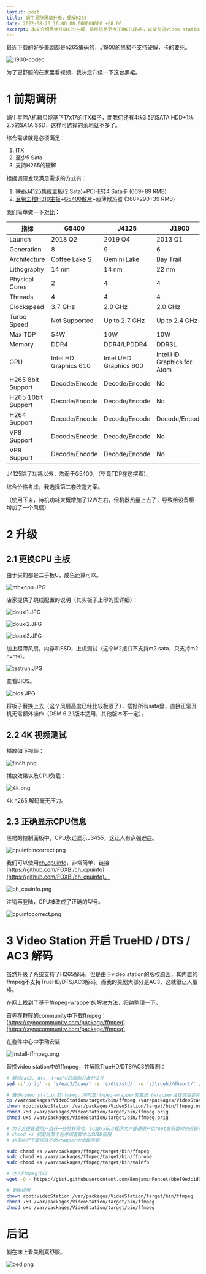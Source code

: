 ```yaml
---
layout: post
title: 蜗牛星际黑裙升级，硬解H265
date: 2022-08-20 16:00:00.000000000 +08:00
excerpt: 本文介绍黑裙升级CPU主板，系统信息更换正确CPU名称，以及开启video station中truehd/dts/ac3音频解码的方法。
---
```



最近下载的好多美剧都是h265编码的，[J1900](https://ark.intel.com/content/www/us/en/ark/products/78867/intel-celeron-processor-j1900-2m-cache-up-to-2-42-ghz.html)的黑裙不支持硬解，卡的要死。

![j1900-codec](/assets/img/posts/2022-08-20-nas-upgrade/j1900-codec.png)

为了更舒服的在家里看视频，我决定升级一下这台黑裙。


# 1 前期调研
蜗牛星际A机箱只能塞下17x17的ITX板子，而我们还有4块3.5的SATA HDD+1块2.5的SATA SSD，这样可选择的余地就不多了。

综合需求就是必须满足：
1. ITX
2. 至少5 Sata
3. 支持H265的硬解

根据调研发现满足需求的方式有：
1. 映泰[J4125](https://ark.intel.com/content/www/us/en/ark/products/197305/intel-celeron-processor-j4125-4m-cache-up-to-2-70-ghz.html)集成主板(2 Sata)+PCI-E转4 Sata卡 (669+89 RMB)
2. [豆希工控H310主板](http://www.exey.cn/productinfo/17634.html)+[G5400散片](https://ark.intel.com/content/www/us/en/ark/products/129951/intel-pentium-gold-g5400-processor-4m-cache-3-70-ghz.html)+超薄散热器 (368+290+39 RMB)

我们简单做一下[对比](https://www.cpubenchmark.net/compare/Intel-Pentium-Gold-G5400-vs-Intel-Celeron-J4125-vs-Intel-Celeron-J1900/3248vs3667vs2131)：

|指标|G5400|J4125|J1900|
| - | - | - | - |
|Launch|2018 Q2|2019 Q4|2013 Q1|
|Generation|8|9|6|
|Architecture|Coffee Lake S|Gemini Lake|Bay Trail|
|Lithography|14 nm|14 nm|22 nm|
|Physical Cores|2|4|4|
|Threads|4|4|4|
|Clockspeed|3.7 GHz|2.0 GHz|2.0 GHz|
|Turbo Speed|Not Supported|Up to 2.7 GHz|Up to 2.4 GHz|
|Max TDP|54W|10W|10W|
|Memory|DDR4|DDR4/LPDDR4|DDR3L|
|GPU|Intel HD Graphics 610|Intel UHD Graphics 600|Intel HD Graphics for Atom|
|H265 8bit Support|Decode/Encode|Decode/Encode|No|
|H265 10bit Support|Decode/Encode|Decode/Encode|No|
|H264 Support|Decode/Encode|Decode/Encode|Decode/Encode|
|VP8 Support|Decode/Encode|Decode/Encode|No|
|VP9 Support|Decode/Encode|Decode/Encode|No|

J4125除了功耗以外，均弱于G5400，（毕竟TDP在这摆着）。

综合价格考虑，我选择第二套改造方案。

（使用下来，待机功耗大概增加了12W左右，但机器热量上去了，导致给设备柜增加了一个风扇）

# 2 升级

## 2.1 更换CPU 主板
由于买的都是二手板U，成色还算可以。

![mb+cpu.JPG](/assets/img/posts/2022-08-20-nas-upgrade/mb+cpu.JPG)

店家提供了跳线配置的说明（其实板子上印的蛮详细）：

![douxi1.JPG](/assets/img/posts/2022-08-20-nas-upgrade/douxi1.JPG)

![douxi2.JPG](/assets/img/posts/2022-08-20-nas-upgrade/douxi2.JPG)

![douxi3.JPG](/assets/img/posts/2022-08-20-nas-upgrade/douxi3.JPG)

加上超薄风扇，内存和SSD，上机测试（这个M2接口不支持m2 sata，只支持m2 nvme)。

![testrun.JPG](/assets/img/posts/2022-08-20-nas-upgrade/testrun.JPG)

查看BIOS。

![bios.JPG](/assets/img/posts/2022-08-20-nas-upgrade/bios.JPG)

将板子替换上去（这个风扇高度已经比较极限了），插好所有sata盘，直接正常开机无需额外操作（DSM 6.2.1版本适用，其他版本不一定）。

## 2.2 4K 视频测试

播放如下视频：

![finch.png](/assets/img/posts/2022-08-20-nas-upgrade/finch.png)

播放效果以及CPU负载：

![4k.png](/assets/img/posts/2022-08-20-nas-upgrade/4k.png)

4k h265 解码毫无压力。

## 2.3 正确显示CPU信息

黑裙的控制面板中，CPU永远显示J3455，这让人有点强迫症。

![cpuinfoincorrect.png](/assets/img/posts/2022-08-20-nas-upgrade/cpuinfoincorrect.png)

我们可以使用[ch_cpuinfo](https://github.com/FOXBI/ch_cpuinfo)，非常简单，链接：[https://github.com/FOXBI/ch_cpuinfo](https://github.com/FOXBI/ch_cpuinfo)。

![ch_cpuinfo.png](/assets/img/posts/2022-08-20-nas-upgrade/ch_cpuinfo.png)

注销再登陆，CPU被改成了正确的型号。

![cpuinfocorrect.png](/assets/img/posts/2022-08-20-nas-upgrade/cpuinfocorrect.png)

# 3 Video Station 开启 TrueHD / DTS / AC3 解码

虽然升级了系统支持了H265解码，但是由于video station的版权原因，其内置的ffmpeg不支持TrueHD/DTS/AC3解码，而我的美剧大部分是AC3，这就很让人蛋疼。

在网上找到了基于ffmpeg-wrapper的解决方法，归纳整理一下。

首先在群晖的community中下载ffmpeg：[https://synocommunity.com/package/ffmpeg](https://synocommunity.com/package/ffmpeg)

在套件中心中手动安装：

![install-ffmpeg.png](/assets/img/posts/2022-08-20-nas-upgrade/install-ffmpeg.png)

替换video station中的ffmpeg，并解除TrueHD/DTS/AC3的限制：

```bash
# 解除eac3, dts, truehd的限制并备份文件
sed -i'.orig' -e 's/eac3/3cae/' -e 's/dts/std/' -e 's/truehd/dheurt/' /var/packages/VideoStation/target/lib/libsynovte.so

# 备份video station的ffmpeg，同时是ffmpeg-wrapper的备选 (wrapper会在调用套件中ffmpeg失败后fall back到这一个，名字一定要用.orig)
cp /var/packages/VideoStation/target/bin/ffmpeg /var/packages/VideoStation/target/bin/ffmpeg.orig
chown root:VideoStation /var/packages/VideoStation/target/bin/ffmpeg.orig
chmod 750 /var/packages/VideoStation/target/bin/ffmpeg.orig
chmod u+s /var/packages/VideoStation/target/bin/ffmpeg.orig

# 为了方便普通用户执行一些特权命令，SUID/SGID程序允许普通用户以root身份暂时执行该程序，并在执行结束后再恢复身份。
# chmod +s 就是给某个程序或者脚本以SUID权限
# 必须执行下面项目不然wrapper会出现问题

sudo chmod +s /var/packages/ffmpeg/target/bin/ffmpeg
sudo chmod +s /var/packages/ffmpeg/target/bin/ffprobe
sudo chmod +s /var/packages/ffmpeg/target/bin/vainfo

# 注入ffmpeg代码
wget -O - https://gist.githubusercontent.com/BenjaminPoncet/bbef9edc1d0800528813e75c1669e57e/raw/ffmpeg-wrapper > /var/packages/VideoStation/target/bin/ffmpeg

# 更改权限
chown root:VideoStation /var/packages/VideoStation/target/bin/ffmpeg
chmod 750 /var/packages/VideoStation/target/bin/ffmpeg
chmod u+s /var/packages/VideoStation/target/bin/ffmpeg
```

# 后记

躺在床上看美剧真舒服。

![bed.png](/assets/img/posts/2022-08-20-nas-upgrade/bed.png)


